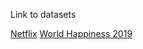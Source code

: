Link to datasets

[Netflix](https://www.kaggle.com/netflix-inc/netflix-prize-data#combined_data_1.txt)
[World Happiness 2019](https://www.kaggle.com/PromptCloudHQ/world-happiness-report-2019/version/1)
